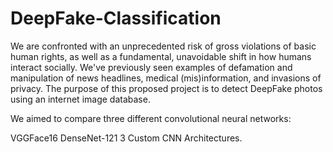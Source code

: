 # DeepFake-Classification 

We are confronted with an unprecedented risk of gross violations of basic human rights, as well as a fundamental, unavoidable shift in how humans interact socially. We've previously seen examples of defamation and manipulation of news headlines, medical (mis)information, and invasions of privacy. The purpose of this proposed project is to detect DeepFake photos using an internet image database.

We aimed to compare three different convolutional neural networks:

VGGFace16
DenseNet-121
3 Custom CNN Architectures.
